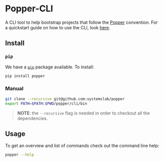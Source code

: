 # Popper-CLI

A CLI tool to help bootstrap projects that follow the 
[Popper](https://github.com/systemslab/popper) convention. For a 
quickstart guide on how to use the CLI, look 
[here](http://popper.readthedocs.io/en/latest/protocol/getting_started.html#quickstart-guide).

## Install

### `pip`

We have a [`pip`](https://pypi.python.org/pypi) package available. To 
install:

```bash
pip install popper
```

### Manual

```bash
git clone --recursive git@github.com:systemslab/popper
export PATH=$PATH:$PWD/popper/cli/bin
```

> **NOTE**: the `--recursive` flag is needed in order to checkout all 
the dependencies.

## Usage

To get an overview and list of commands check out the command line 
help:

```bash
popper --help
```
